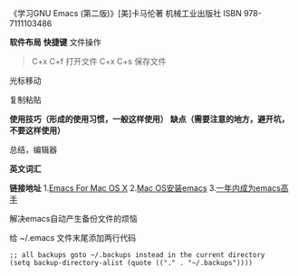 《学习GNU Emacs (第二版)》[美]卡马伦著 机械工业出版社 ISBN 978-7111103486





**软件布局**
**快捷键**
文件操作

>C+x C+f 打开文件
>C+x C+s 保存文件

光标移动

>

复制粘贴

>

**使用技巧（形成的使用习惯，一般这样使用）**
**缺点（需要注意的地方，避开坑，不要这样使用）**





总结，编辑器



**英文词汇**







**链接地址**
1.[Emacs For Mac OS X](https://emacsformacosx.com)
2.[Mac OS安装emacs](https://blog.csdn.net/SCHOLAR_II/article/details/80976314)
3.[一年内成为emacs高手](https://blog.csdn.net/redguardtoo/article/details/7222501)









解决emacs自动产生备份文件的烦恼

给  ~/.emacs 文件末尾添加两行代码

```shell
;; all backups goto ~/.backups instead in the current directory
(setq backup-directory-alist (quote (("." . "~/.backups"))))
```

